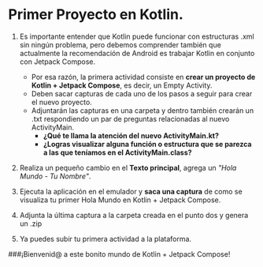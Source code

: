 # Primer Proyecto en Kotlin.

1. Es importante entender que Kotlin puede funcionar con estructuras .xml sin ningún problema, pero debemos comprender también que actualmente la recomendación de Android es trabajar Kotlin en conjunto con Jetpack Compose.

    - Por esa razón, la primera actividad consiste en __crear un proyecto de Kotlin + Jetpack Compose__, es decir, un Empty Activity.
    - Deben sacar capturas de cada uno de los pasos a seguir para crear el nuevo proyecto.
    - Adjuntarán las capturas en una carpeta y dentro también crearán un .txt respondiendo un par de preguntas relacionadas al nuevo ActivityMain.
	    - **¿Qué te llama la atención del nuevo ActivityMain.kt?**
	    - **¿Logras visualizar alguna función o estructura que se parezca a las que teníamos en el ActivityMain.class?**

2. Realiza un pequeño cambio en el __Texto principal__, agrega un _"Hola Mundo - Tu Nombre"_.
3. Ejecuta la aplicación en el emulador y __saca una captura__ de como se visualiza tu primer Hola Mundo en Kotlin + Jetpack Compose.
4. Adjunta la última captura a la carpeta creada en el punto dos y genera un .zip
5. Ya puedes subir tu primera actividad a la plataforma.

###¡Bienvenid@ a este bonito mundo de Kotlin + Jetpack Compose!